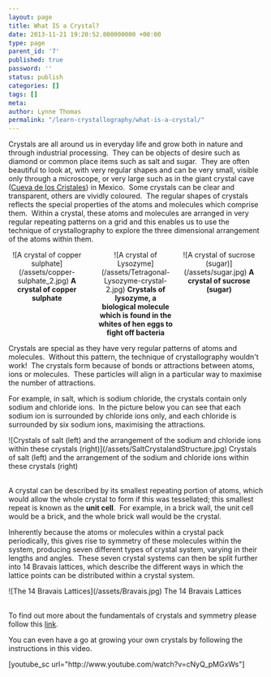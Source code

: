 ```yaml
---
layout: page
title: What IS a Crystal?
date: 2013-11-21 19:20:52.000000000 +00:00
type: page
parent_id: '7'
published: true
password: ''
status: publish
categories: []
tags: []
meta:
author: Lynne Thomas
permalink: "/learn-crystallography/what-is-a-crystal/"
---
```

<p>Crystals are all around us in everyday life and grow both in nature and through industrial processing.  They can be objects of desire such as diamond or common place items such as salt and sugar.  They are often beautiful to look at, with very regular shapes and can be very small, visible only through a microscope, or very large such as in the giant crystal cave (<a href="http://en.wikipedia.org/wiki/Cave_of_the_Crystals">Cueva de los Cristales</a>) in Mexico.  Some crystals can be clear and transparent, others are vividly coloured.  The regular shapes of crystals reflects the special properties of the atoms and molecules which comprise them.  Within a crystal, these atoms and molecules are arranged in very regular repeating patterns on a grid and this enables us to use the technique of crystallography to explore the three dimensional arrangement of the atoms within them.</p>

<div style="width: 30%; padding: 0px 10pt 0px 0px; float: left; text-align: center;" markdown="1">
![A crystal of copper sulphate](/assets/copper-sulphate_2.jpg) 
<strong>A crystal of copper sulphate</strong>
</div>

<div style="width: 30%; padding: 0px 10pt 0px 0px; float: right; text-align: center;" markdown="1">
![A crystal of sucrose (sugar)](/assets/sugar.jpg) 
<strong>A crystal of sucrose (sugar)</strong>
</div>

<div style="width: 30%; padding: 0px 10pt 0px 0px; float: right; text-align: center;" markdown="1">
![A crystal of Lysozyme](/assets/Tetragonal-Lysozyme-crystal-2.jpg) 
<strong>Crystals of lysozyme, a biological molecule which is found in the whites of hen eggs to fight off bacteria</strong>
</div>

<br clear="both" />

<p>Crystals are special as they have very regular patterns of atoms and molecules.  Without this pattern, the technique of crystallography wouldn't work!  The crystals form because of bonds or attractions between atoms, ions or molecules.  These particles will align in a particular way to maximise the number of attractions.</p>
<p>For example, in salt, which is sodium chloride, the crystals contain only sodium and chloride ions.  In the picture below you can see that each sodium ion is surrounded by chloride ions only, and each chloride is surrounded by six sodium ions, maximising the attractions.</p>

<div markdown="1">
![Crystals of salt (left) and the arrangement of the sodium and chloride ions within these crystals (right)](/assets/SaltCrystalandStructure.jpg) 
Crystals of salt (left) and the arrangement of the sodium and chloride ions within these crystals (right)
</div>

<br clear="both" />
<p>A crystal can be described by its smallest repeating portion of atoms, which would allow the whole crystal to form if this was tessellated; this smallest repeat is known as the <strong>unit cell</strong>.  For example, in a brick wall, the unit cell would be a brick, and the whole brick wall would be the crystal.</p>
<p>Inherently because the atoms or molecules within a crystal pack periodically, this gives rise to symmetry of these molecules within the system, producing seven different types of crystal system, varying in their lengths and angles.  These seven crystal systems can then be split further into 14 Bravais lattices, which describe the different ways in which the lattice points can be distributed within a crystal system.</p>

<div markdown="1">
![The 14 Bravais Lattices](/assets/Bravais.jpg) 
The 14 Bravais Lattices
</div>

<br clear="both" />

<p>To find out more about the fundamentals of crystals and symmetry please follow this <a href="http://www.materials.ac.uk/elearning/matter/Crystallography/3dCrystallography/index.html">link</a>.</p>
<p>You can even have a go at growing your own crystals by following the instructions in this video.</p>
<p>[youtube_sc url="http://www.youtube.com/watch?v=cNyQ_pMGxWs"]</p>
<p>&nbsp;</p>
